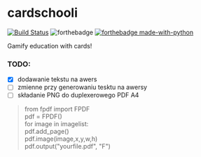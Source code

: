 # cardschooli
[![Build Status](https://travis-ci.org/m4k5/cardschooli.svg?branch=master)](https://travis-ci.org/m4k5/cardschooli)
![forthebadge](http://forthebadge.com/images/badges/built-with-love.svg)
[![forthebadge made-with-python](http://ForTheBadge.com/images/badges/made-with-python.svg)](https://www.python.org/)


Gamify education with cards!

### TODO:
- [x] dodawanie tekstu na awers
- [ ] zmienne przy generowaniu tesktu na awersy
- [ ] składanie PNG do duplexerowego PDF A4
> from fpdf import FPDF <br>
 pdf = FPDF() <br>
for image in imagelist:<br>
    pdf.add_page() <br>
    pdf.image(image,x,y,w,h) <br>
pdf.output("yourfile.pdf", "F") <br>
